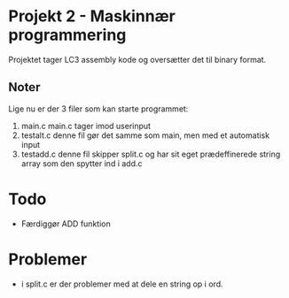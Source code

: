 # Projekt 2 - Maskinnær programmering
Projektet tager LC3 assembly kode og oversætter det til binary format.
## Noter
Lige nu er der 3 filer som kan starte programmet:
1. main.c
main.c tager imod userinput
2. testalt.c
denne fil gør det samme som main, men med et automatisk input
3. testadd.c
denne fil skipper split.c og har sit eget prædeffinerede string array som den spytter ind i add.c

# Todo
* Færdiggør ADD funktion 

# Problemer
* i split.c er der problemer med at dele en string op i ord.
